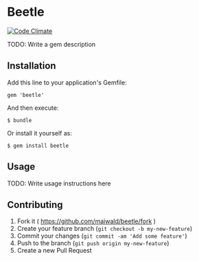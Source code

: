# Beetle
[![Code Climate](https://codeclimate.com/github/maiwald/beetle.png)](https://codeclimate.com/github/maiwald/beetle)

TODO: Write a gem description

## Installation

Add this line to your application's Gemfile:

    gem 'beetle'

And then execute:

    $ bundle

Or install it yourself as:

    $ gem install beetle

## Usage

TODO: Write usage instructions here

## Contributing

1. Fork it ( https://github.com/maiwald/beetle/fork )
2. Create your feature branch (`git checkout -b my-new-feature`)
3. Commit your changes (`git commit -am 'Add some feature'`)
4. Push to the branch (`git push origin my-new-feature`)
5. Create a new Pull Request
